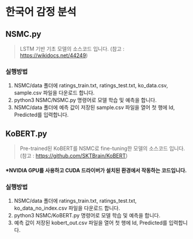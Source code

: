 # 한국어 감정 분석
## NSMC.py 

> LSTM 기반 기초 모델의 소스코드 입니다. (참고 : https://wikidocs.net/44249)

### 실행방법
1. NSMC/data 폴더에  ratings_train.txt, ratings_test.txt, ko_data.csv, sample.csv 파일을 다운로드 합니다.
2. python3 NSMC/NSMC.py 명령어로 모델 학습 및 예측을 합니다.
3. NSMC/data 폴더에 예측 값이 저장된 sample.csv 파일을 열어 첫 행에 Id, Predicted를 입력합니다.

## KoBERT.py

> Pre-trained된 KoBERT를 NSMC로 fine-tuning한 모델의 소스코드 입니다. (참고 : https://github.com/SKTBrain/KoBERT)
#### *NVIDIA GPU를 사용하고 CUDA 드라이버가 설치된 환경에서 작동하는 코드입니다.

### 실행방법
1. NSMC/data 폴더에  ratings_train.txt, ratings_test.txt, ko_data_no_index.csv 파일을 다운로드 합니다.
2. python3 NSMC/KoBERT.py 명령어로 모델 학습 및 예측을 합니다.
3. 예측 값이 저장된 kobert_out.csv 파일을 열어 첫 행에 Id, Predicted를 입력합니다.
